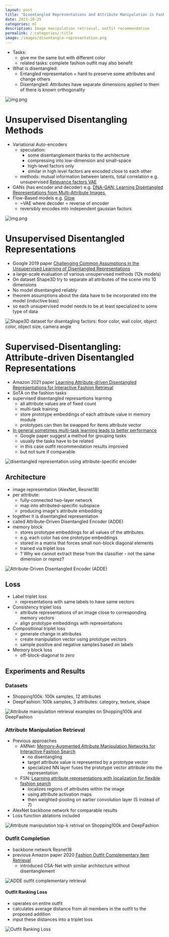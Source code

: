 ```yaml
---
layout: post
title: "Disentangled Representations and Attribute Manipulation in Fashion"
date: 2021-10-25
categories: ml
description: Image manipulation retrieval, outfit recommendation
permalink: /:categories/:title
image: /images/disentangle-representation.png
---
```


- Tasks:
  - give me the same but with different color
  - related tasks: complete fashion outfit may also benefit
- What is disentangled:
  - Entangled representation = hard to preserve some attributes and change others
  - Disentangled: Attributes have separate dimensions applied to them of there is known orthogonality

![img.png](../images/disentangle-representation.png)

# Unsupervised Disentangling Methods
- Variational Auto-encoders
  - speculation:
    - some disentanglement thanks to the architecture
    - compressing into low-dimension and small-space
    - high-level factors only
    - similar in high level factors are encoded close to each other
  - methods: mutual information between latents, total correlation e.g. unsupervised [Relevance factors VAE](https://arxiv.org/pdf/1902.01568v1.pdf)
- GANs (has encoder and decoder) e.g. [DNA-GAN: Learning Disentangled Representations from Multi-Attribute Images](https://arxiv.org/pdf/1711.05415.pdf),
- Flow-Based models e.g. [Glow](/ml/openais-glow-flow-based-model-teardown)
  - ~VAE where decoder = reverse of encoder
  - reversibly encodes into independent gaussian factors

![img.png](../images/disentangle-smiling.png)

# Unsupervised Disentangled Representations
- Google 2019 paper [Challenging Common Assumptions in the Unsupervised Learning of Disentangled Representations](https://ai.googleblog.com/2019/04/evaluating-unsupervised-learning-of.html)
- a large-scale evaluation of various unsupervised methods (12k models)
- On dataset Shape3D try to separate all attributes of the scene into 10 dimensions 
- No model disentangled reliably
- theorem assumptions about the data have to be incorporated into the model (inductive bias)
- so each unsupervised model needs to be at least specialized to some type of data
 
![Shape3D dataset for disentagling factors: floor color, wall color, object color, object size, camera angle](../images/disentangled-shape3d.png)

# Supervised-Disentangling: Attribute-driven Disentangled Representations

- Amazon 2021 paper [Learning Attribute-driven Disentangled Representations for Interactive Fashion Retrieval](https://openaccess.thecvf.com/content/ICCV2021/papers/Hou_Learning_Attribute-Driven_Disentangled_Representations_for_Interactive_Fashion_Retrieval_ICCV_2021_paper.pdf)
- SoTA on the fashion tasks
- supervised disentangled represantions learning
  - all attribute values are of fixed count
  - multi-task training
  - store prototype embeddings of each attribute value in memory module
  - prototypes can then be swapped for items attribute vector
- [In general sometimes multi-task learning leads to better performance](https://ai.googleblog.com/2021/10/deciding-which-tasks-should-train.html)
  - Google paper suggest a method for grouping tasks
  - usually the tasks have to be related
  - in this case outfit recommendation results improved
  - but not sure if comparable

![disentangled representation using attribute-specific encoder](../images/disentangled-encoder.png)


## Architecture

- image representation (AlexNet, Resnet18)
- per attribute:
  - fully-connected two-layer network
  - map into attributed-specific subspace
  - producing image's attribute embedding
- together it is disentangled representation
- called Attribute-Driven Disentangled Encoder (ADDE)
- memory block
  - stores prototype embeddings for all values of the attributes
  - e.g. each color has one prototype embeddings
  - stored in a matrix that forces small non-block diagonal elements
  - trained via triplet loss
  - ? Why we cannot extract these from the classifier - not the same dimension or reprez?

![Attribute-Driven Disentangled Encoder (ADDE)](../images/disentangle-architecture.png)

## Loss
- Label triplet loss
  - representations with same labels to have same vectors
- Consistency triplet loss
  - attribute representations of an image close to corresponding memory vectors
  - align prototype embeddings with representations
- Compositional triplet loss
  - generate change in attributes
  - create manipulation vector using prototype vectors
  - sample positive and negative samples based on labels
- Memory block loss
  - off-block-diagonal to zero


## Experiments and Results

### Datasets
- Shopping100k: 100k samples, 12 attributes
- DeepFashion: 100k samples, 3 attributes: category, texture, shape

![Attribute manipulation retrieval examples on Shopping100k and DeepFashion](../images/disentangle-retrival-examples.png)


### Attribute Manipulation Retrieval

- Previous approaches
  - AMNet: [Memory-Augmented Attribute Manipulation Networks for Interactive Fashion Search](https://openaccess.thecvf.com/content_cvpr_2017/papers/Zhao_Memory-Augmented_Attribute_Manipulation_CVPR_2017_paper.pdf)
    - no disentangling
    - target attribute value is represented by a prototype vector 
    - specialized NN layer fuses the prototype vector attribute into the representation
  - FSN: [Learning attribute representations with localization for flexible fashion search](https://openaccess.thecvf.com/content_cvpr_2018/papers/Ak_Learning_Attribute_Representations_CVPR_2018_paper.pdf)
    - localizes regions of attributes within the image
    - using attribute activation maps
    - then weighted-pooling on earlier convolution layer (5 instead of 7)
- AlexNet backbone network for comparable results
- Loss function ablations included

![Attribute manipulation top-k retrival on Shopping100k and DeepFashion](../images/disentangle-retrival-results.png)


### Outfit Completion
- backbone network Resnet18
- previous Amazon paper 2020 [Fashion Outfit Complementary Item Retrieval](https://openaccess.thecvf.com/content_CVPR_2020/papers/Lin_Fashion_Outfit_Complementary_Item_Retrieval_CVPR_2020_paper.pdf)
  - introduced CSA-Net with similar architecture without disentanglement

![ADDE outfit complementary retrieval](../images/disentangle-outfit-retrieval.png)

#### Outfit Ranking Loss
  - operates on entire outfit
  - calculates average distance from all members in the outfit to the proposed addition
  - input these distances into a triplet loss

![Outfit Ranking Loss](../images/disentange-outfit-ranking-loss.png)